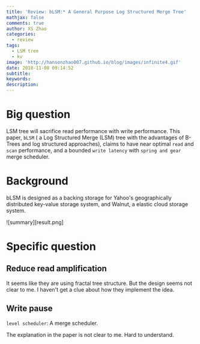 ```yaml
---
title: 'Review: bLSM:* A General Purpose Log Structured Merge Tree'
mathjax: false
comments: true
author: XS Zhao
categories:
  - review
tags:
  - LSM tree
  - kv
image: 'http://hansonzhao007.github.io/blog/images/infinite4.gif'
date: 2018-11-08 09:14:52
subtitle:
keywords:
description:
---
```


# Big question

LSM tree will sacrifice read performance with write performance. This paper, `bLSM` ( a Log Structured Merge (LSM) tree with the advantages of B-Trees and log structured approaches), claims to have near optimal `read` and `scan` performance, and a bounded `write latency` with `spring and gear` merge scheduler.

# Background

bLSM is designed as a backing storage for Yahoo's geographically distributed key-value storage system, and Walnut, a elastic cloud storage system.

![summary][result.png]

# Specific question

## Reduce read amplification

It seems like they are using fractal tree structure. But the design seems not clear to me. I haven't get a clue about how they implement the idea.

## Write pause

`level scheduler`: A merge scheduler.

The explanation in the paper is not clear to me. Hard to understand.


